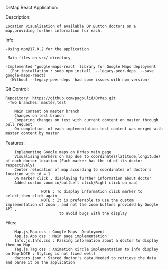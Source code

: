 DrMap React Application:

Description:

    Location visualisation of available Dr.Button doctors on a map,providing further information for each.
  
Info:

    -Using npm@17.0.2 for the application
  
    -Main files on src/ directory
  
    -Implemented 'google-maps-react' library for Google Maps deployment 
      (For installation : sudo npm install  --legacy-peer-deps  --save  google-maps-react)
      (Without --legacy-peer-deps  had some issues with npm version)
    
    
  Git Control:
  
    Repository: https://github.com/pagoulid/DrMap.git
     -Two branches: master,test
     
        Main Content on master branch
        Changes on test branch
        Comparing changes on test with current content on master through pull request
        On completion  of each implementation test content was merged with master content by master
        
 Features:
        
        Implementing Google maps on DrMap main page
        Visualising markers on map due to coordinates(latitude,longitude) of each doctor location (Each marker has the id of its doctor respectively)
        Center relocation of map according to coordinates of doctor's location with id = 1
        On marker click , displaying further information about doctor
        Added custom zoom in/out(Left click/Right click on map) 
        
                    NOTE : To display information click marker to select,then click again
                    NOTE : It is preferable to use the custom implementation of zoom , and not the zoom buttons provided by Google API , 
                            to avoid bugs with the display
        
    
  Files:
        
        Map.js,Map.css : Google Maps  Deployment
        App.js,App.css : Main page implementation
        Info.js,Info.css : Passing information about a doctor to display them on Map
        Tag.js,Tag.css : Animation circle implementation to info display on Map(NOTE : Styling is not fixed well)
        doctors.json : Stored doctor's data.Needed to retrieve the data and parse it on the application
        
        
        
